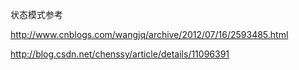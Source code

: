 
状态模式参考

http://www.cnblogs.com/wangjq/archive/2012/07/16/2593485.html

http://blog.csdn.net/chenssy/article/details/11096391
